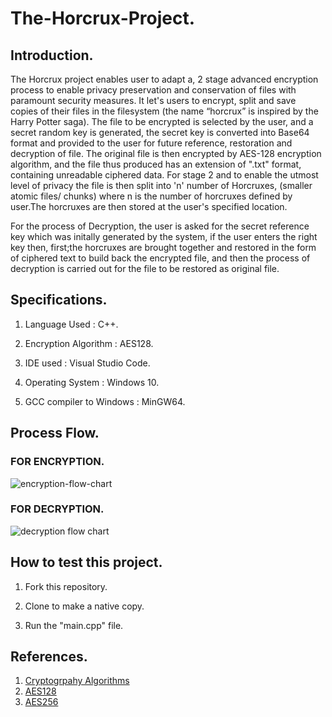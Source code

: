 # The-Horcrux-Project.

## Introduction.
The Horcrux project enables user to adapt a, 2 stage advanced encryption process to enable privacy preservation and conservation of files with paramount security measures. It let's users to encrypt, split and save copies of their files in the filesystem (the name “horcrux” is inspired by the Harry Potter saga). The file to be encrypted is selected by the user, and a secret random key is generated, the secret key is converted into Base64 format and provided to the user for future reference, restoration and decryption of file. The original file is then encrypted by AES-128 encryption algorithm, and the file thus produced has an extension of ".txt" format, containing unreadable ciphered data. For stage 2 and to enable the utmost level of privacy the file is then split into 'n' number of Horcruxes, (smaller atomic files/ chunks) where n is the number of horcruxes defined by user.The horcruxes are then stored at the user's specified location. 

For the process of Decryption, the user is asked for the secret reference key which was initally generated by the system, if the user enters the right key then, first;the horcruxes are brought together and restored in the form of ciphered text to build back the encrypted file, and then the process of decryption is carried out for the file to be restored as original file.

## Specifications.

1) Language Used : C++.

2) Encryption Algorithm : AES128.

3) IDE used : Visual Studio Code.

4) Operating System : Windows 10.

4) GCC compiler to Windows : MinGW64.

## Process Flow.

### FOR ENCRYPTION.

![encryption-flow-chart](https://github.com/mehra-deepak/The-Horcrux-Project./blob/main/Images/Encryption.png)

### FOR DECRYPTION.

![decryption flow chart](https://github.com/mehra-deepak/The-Horcrux-Project./blob/main/Images/From%20Decryption.png)

## How to test this project.

1) Fork this repository.

2) Clone to make a native copy.

3) Run the "main.cpp" file.

## References.

1) [Cryptogrpahy Algorithms](https://www.simplilearn.com/data-encryption-methods-article)
2) [AES128](https://www.idera.com/glossary/aes-128-bit-encryption)
3) [AES256](https://www.atpinc.com/blog/what-is-aes-256-encryption)




